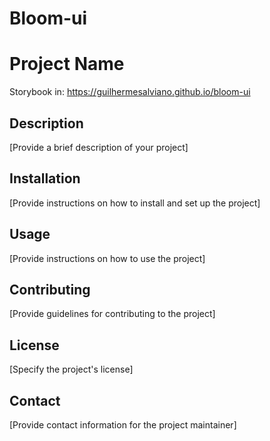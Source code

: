 # Bloom-ui
# Project Name
Storybook in: https://guilhermesalviano.github.io/bloom-ui

## Description
[Provide a brief description of your project]

## Installation
[Provide instructions on how to install and set up the project]

## Usage
[Provide instructions on how to use the project]

## Contributing
[Provide guidelines for contributing to the project]

## License
[Specify the project's license]

## Contact
[Provide contact information for the project maintainer]
